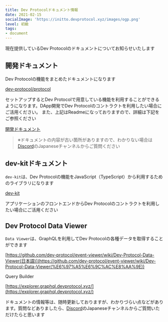 ```yaml
---
title: Dev Protocolドキュメント情報
date: 2021-02-15
socialImage: 'https://initto.devprotocol.xyz/images/ogp.png'
level: 初級
tags:
- document
---
```

現在提供しているDev Protocolのドキュメントについてお知らせいたします

## 開発ドキュメント

Dev Protocolの機能をまとめたドキュメントになります

[dev-protocol/protocol](https://github.com/dev-protocol/protocol/blob/main/README.md)

セットアップするとDev Protocolで用意している機能を利用することができるようになります。DApp開発でDev Protocolのコントラクトを利用したい場合にご活用ください。
また、上記はReadmeになっておりますので、詳細は下記をご参照ください

[開発ドキュメント](https://docs.devprotocol.xyz/dev-protocol/)

> ※ドキュメントの内容が古い箇所がありますので、わかりない場合は[Discord](https://discord.gg/VwJp4KM)のJapaneseチャンネルからご質問ください

## dev-kitドキュメント

`dev-kit`は、Dev Protocolの機能をJavaScript（TypeScript）から利用するためのライブラリになります

[dev-kit](https://www.npmjs.com/package/@devprotocol/dev-kit)

アプリケーションのフロントエンドからDev Protocolのコントラクトを利用したい場合にご活用ください

## Dev Protocol Data Viewer

`Data Viewer`は、GraphQLを利用してDev Protocolの各種データを取得することができます

[https://github.com/dev-protocol/event-viewer/wiki/Dev-Protocol-Data-Viewer(日本語)](https://github.com/dev-protocol/event-viewer/wiki/Dev-Protocol-Data-Viewer(%E6%97%A5%E6%9C%AC%E8%AA%9E))

Query Builder

[https://explorer.graphql.devprotocol.xyz/](https://explorer.graphql.devprotocol.xyz/)

ドキュメントの情報等は、随時更新しておりますが、わかりづらい点などがあります。質問などありましたら、[Discord](https://discord.gg/VwJp4KM)のJapaneseチャンネルからご質問いただけたらと思います